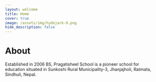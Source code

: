 ```yaml
---
layout: welcome
title: Home
cover: true
image: /assets/img/hydejack-8.png
hide_description: false
---
```


# About
Established in 2006 BS, Pragatisheel School is a pioneer school for education situated in Sunkoshi Rural Municipality-3, Jhanjajholi, Ratmata, Sindhuli, Nepal.

<!-- ## Feel Free to Explore

* [Projects]{:.heading.flip-title} --- Assorted Hardware/Software projects.
* [Resume]{:.heading.flip-title} --- Always open for amazing experiences.
* [Blog]{:.heading.flip-title} --- Just a glimpse into my engineering career.
{:.related-posts.faded}

[projects]: projects/
[resume]: resume/
[blog]: blog/ -->
